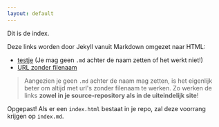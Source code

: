 ```yaml
---
layout: default
---
```

Dit is de index.

Deze links worden door Jekyll vanuit Markdown omgezet naar HTML:

- [testje](testje) (Je mag geen `.md` achter de naam zetten of het werkt niet!)
- [URL zonder filenaam](urlzonderfilenaam)

> Aangezien je geen `.md` achter de naam mag zetten, is het eigenlijk beter om altijd met url's zonder filenaam te werken.
> Zo werken de links **zowel in je source-repository als in de uiteindelijk site**!

Opgepast! Als er een `index.html` bestaat in je repo, zal deze voorrang krijgen op `index.md`.
